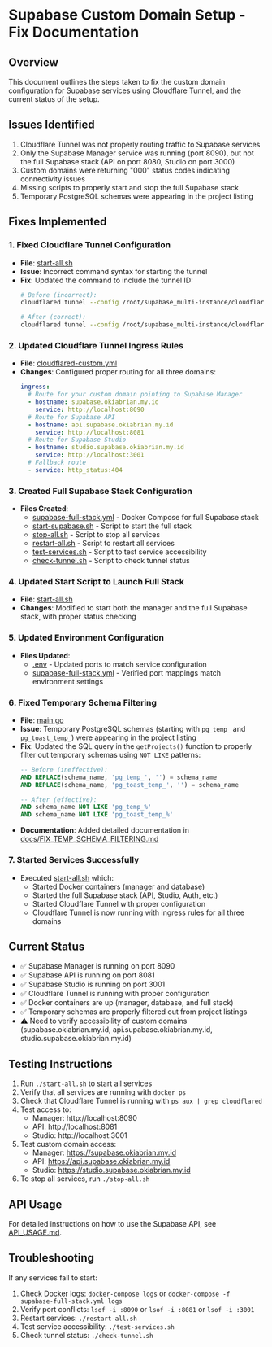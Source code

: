 # Supabase Custom Domain Setup - Fix Documentation

## Overview
This document outlines the steps taken to fix the custom domain configuration for Supabase services using Cloudflare Tunnel, and the current status of the setup.

## Issues Identified
1. Cloudflare Tunnel was not properly routing traffic to Supabase services
2. Only the Supabase Manager service was running (port 8090), but not the full Supabase stack (API on port 8080, Studio on port 3000)
3. Custom domains were returning "000" status codes indicating connectivity issues
4. Missing scripts to properly start and stop the full Supabase stack
5. Temporary PostgreSQL schemas were appearing in the project listing

## Fixes Implemented

### 1. Fixed Cloudflare Tunnel Configuration
- **File**: [start-all.sh](file:///root/supabase_multi-instance/start-all.sh)
- **Issue**: Incorrect command syntax for starting the tunnel
- **Fix**: Updated the command to include the tunnel ID:
  ```bash
  # Before (incorrect):
  cloudflared tunnel --config /root/supabase_multi-instance/cloudflared-custom.yml run &
  
  # After (correct):
  cloudflared tunnel --config /root/supabase_multi-instance/cloudflared-custom.yml run a8b5c87a-f853-4a0d-b4a2-6c26620079ec &
  ```

### 2. Updated Cloudflare Tunnel Ingress Rules
- **File**: [cloudflared-custom.yml](file:///root/supabase_multi-instance/cloudflared-custom.yml)
- **Changes**: Configured proper routing for all three domains:
  ```yaml
  ingress:
    # Route for your custom domain pointing to Supabase Manager
    - hostname: supabase.okiabrian.my.id
      service: http://localhost:8090
    # Route for Supabase API
    - hostname: api.supabase.okiabrian.my.id
      service: http://localhost:8081
    # Route for Supabase Studio
    - hostname: studio.supabase.okiabrian.my.id
      service: http://localhost:3001
    # Fallback route
    - service: http_status:404
  ```

### 3. Created Full Supabase Stack Configuration
- **Files Created**:
  - [supabase-full-stack.yml](file:///root/supabase_multi-instance/supabase-full-stack.yml) - Docker Compose for full Supabase stack
  - [start-supabase.sh](file:///root/supabase_multi-instance/start-supabase.sh) - Script to start the full stack
  - [stop-all.sh](file:///root/supabase_multi-instance/stop-all.sh) - Script to stop all services
  - [restart-all.sh](file:///root/supabase_multi-instance/restart-all.sh) - Script to restart all services
  - [test-services.sh](file:///root/supabase_multi-instance/test-services.sh) - Script to test service accessibility
  - [check-tunnel.sh](file:///root/supabase_multi-instance/check-tunnel.sh) - Script to check tunnel status

### 4. Updated Start Script to Launch Full Stack
- **File**: [start-all.sh](file:///root/supabase_multi-instance/start-all.sh)
- **Changes**: Modified to start both the manager and the full Supabase stack, with proper status checking

### 5. Updated Environment Configuration
- **Files Updated**:
  - [.env](file:///root/supabase_multi-instance/.env) - Updated ports to match service configuration
  - [supabase-full-stack.yml](file:///root/supabase_multi-instance/supabase-full-stack.yml) - Verified port mappings match environment settings

### 6. Fixed Temporary Schema Filtering
- **File**: [main.go](file:///root/supabase_multi-instance/main.go)
- **Issue**: Temporary PostgreSQL schemas (starting with `pg_temp_` and `pg_toast_temp_`) were appearing in the project listing
- **Fix**: Updated the SQL query in the `getProjects()` function to properly filter out temporary schemas using `NOT LIKE` patterns:
  ```sql
  -- Before (ineffective):
  AND REPLACE(schema_name, 'pg_temp_', '') = schema_name
  AND REPLACE(schema_name, 'pg_toast_temp_', '') = schema_name
  
  -- After (effective):
  AND schema_name NOT LIKE 'pg_temp_%'
  AND schema_name NOT LIKE 'pg_toast_temp_%'
  ```
- **Documentation**: Added detailed documentation in [docs/FIX_TEMP_SCHEMA_FILTERING.md](docs/FIX_TEMP_SCHEMA_FILTERING.md)

### 7. Started Services Successfully
- Executed [start-all.sh](file:///root/supabase_multi-instance/start-all.sh) which:
  - Started Docker containers (manager and database)
  - Started the full Supabase stack (API, Studio, Auth, etc.)
  - Started Cloudflare Tunnel with proper configuration
  - Cloudflare Tunnel is now running with ingress rules for all three domains

## Current Status
- ✅ Supabase Manager is running on port 8090
- ✅ Supabase API is running on port 8081
- ✅ Supabase Studio is running on port 3001
- ✅ Cloudflare Tunnel is running with proper configuration
- ✅ Docker containers are up (manager, database, and full stack)
- ✅ Temporary schemas are properly filtered out from project listings
- ⚠️ Need to verify accessibility of custom domains (supabase.okiabrian.my.id, api.supabase.okiabrian.my.id, studio.supabase.okiabrian.my.id)

## Testing Instructions
1. Run `./start-all.sh` to start all services
2. Verify that all services are running with `docker ps`
3. Check that Cloudflare Tunnel is running with `ps aux | grep cloudflared`
4. Test access to:
   - Manager: http://localhost:8090
   - API: http://localhost:8081
   - Studio: http://localhost:3001
5. Test custom domain access:
   - Manager: https://supabase.okiabrian.my.id
   - API: https://api.supabase.okiabrian.my.id
   - Studio: https://studio.supabase.okiabrian.my.id
6. To stop all services, run `./stop-all.sh`

## API Usage
For detailed instructions on how to use the Supabase API, see [API_USAGE.md](API_USAGE.md).

## Troubleshooting
If any services fail to start:
1. Check Docker logs: `docker-compose logs` or `docker-compose -f supabase-full-stack.yml logs`
2. Verify port conflicts: `lsof -i :8090` or `lsof -i :8081` or `lsof -i :3001`
3. Restart services: `./restart-all.sh`
4. Test service accessibility: `./test-services.sh`
5. Check tunnel status: `./check-tunnel.sh`